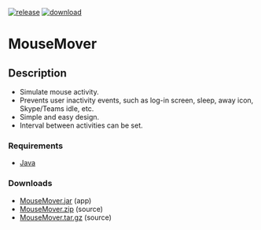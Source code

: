 [![release][release-shield]][release-url]
[![download][download-shield]][download-url]
# MouseMover

## Description

* Simulate mouse activity.
* Prevents user inactivity events, such as log-in screen, sleep, away icon, Skype/Teams idle, etc.
* Simple and easy design. 
* Interval between activities can be set. 


### Requirements
* [Java](https://www.java.com/en/download/manual.jsp)

### Downloads 
* [MouseMover.jar](https://github.com/zjalic/MouseMover/releases/download/v1.0.0/MouseMover.jar) (app)
* [MouseMover.zip](https://github.com/zjalic/MouseMover/archive/v1.0.0.zip) (source)
* [MouseMover.tar.gz](https://github.com/zjalic/MouseMover/archive/v1.0.0.tar.gz) (source)


[release-shield]: https://img.shields.io/badge/version-v1.0.0-brightgreen
[release-url]: https://github.com/zjalic/MouseMover/releases/tag/v1.0.0
[download-shield]: https://img.shields.io/badge/download-app-blue
[download-url]: https://github.com/zjalic/MouseMover/releases/download/v1.0.0/MouseMover.jar
